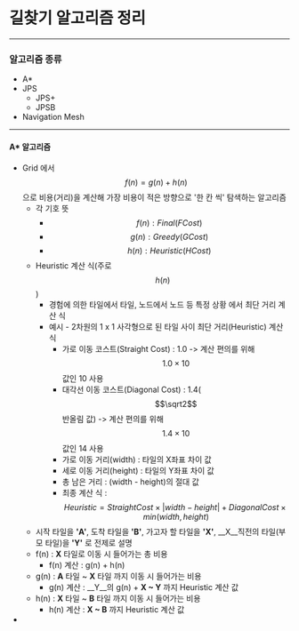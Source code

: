 # 길찾기 알고리즘 정리

---

### 알고리즘 종류

* A*
* JPS
  * JPS+
  * JPSB
* Navigation Mesh

---

#### A* 알고리즘

* Grid 에서 $$ f(n) = g(n) + h(n) $$ 으로 비용(거리)을 계산해 가장 비용이 적은 방향으로 '한 칸 씩' 탐색하는 알고리즘
  * 각 기호 뜻
    * $$f(n) : Final(F Cost)$$
    * $$g(n) : Greedy(G Cost)$$
    * $$h(n) : Heuristic(H Cost)$$
  * Heuristic 계산 식(주로 $$h(n)$$)
    * 경험에 의한 타일에서 타일, 노드에서 노드 등 특정 상황 에서 최단 거리 계산 식
    * 예시 - 2차원의 1 x 1 사각형으로 된 타일 사이 최단 거리(Heuristic) 계산 식
      * 가로 이동 코스트(Straight Cost) : 1.0 -> 계산 편의를 위해 $$1.0 \times 10$$ 값인 10 사용
      * 대각선 이동 코스트(Diagonal Cost) : 1.4($$\sqrt2$$ 반올림 값) -> 계산 편의를 위해 $$1.4 \times 10$$ 값인 14 사용
      * 가로 이동 거리(width) : 타일의 X좌표 차이 값
      * 세로 이동 거리(height) : 타일의 Y좌표 차이 값
      * 총 남은 거리 : (width - height)의 절대 값
      * 최종 계산 식 : $$Heuristic = StraightCost \times |width - height| + DiagonalCost \times min(width, height) $$
  * 시작 타일을 __'A'__, 도착 타일을 __'B'__,  가고자 할 타일을 __'X'__, __X__직전의 타일(부모 타일)을 __'Y'__ 로 전제로 설명
  * f(n) : __X__ 타일로 이동 시 들어가는 총 비용
    * f(n) 계산 : g(n) + h(n)
  * g(n) : __A__ 타일 ~ __X__ 타일 까지 이동 시 들어가는 비용
    * g(n) 계산 : __Y__의 g(n) + __X ~ Y__ 까지 Heuristic 계산 값
  * h(n) : __X__ 타일 ~ __B__ 타일 까지 이동 시 들어가는 비용
    * h(n) 계산 : __X ~ B__ 까지 Heuristic 계산 값
* 
